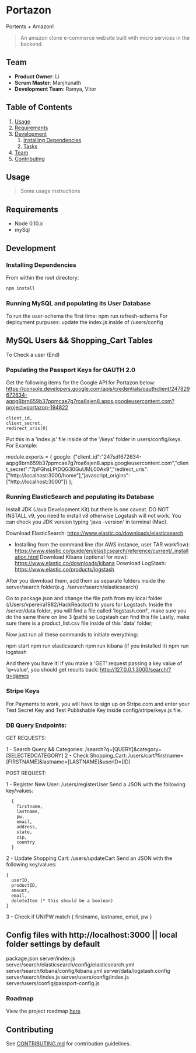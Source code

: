 # Portazon
Portents + Amazon!

> An amazon clone e-commerce website built with micro services in the backend.

## Team

  - __Product Owner__: Li
  - __Scrum Master__: Manjhunath
  - __Development Team__: Ramya, Vitor

## Table of Contents

1. [Usage](#Usage)
1. [Requirements](#requirements)
1. [Development](#development)
    1. [Installing Dependencies](#installing-dependencies)
    1. [Tasks](#tasks)
1. [Team](#team)
1. [Contributing](#contributing)

## Usage

> Some usage instructions

## Requirements

- Node 0.10.x
- mySql

## Development

### Installing Dependencies

From within the root directory:

```sh
npm install
```

### Running MySQL and populating its User Database

To run the user-schema the first time: npm run refresh-schema
For deployment purpuses: update the index.js inside of /users/config

## MySQL Users && Shopping_Cart Tables

To Check a user (End)


### Populating the Passport Keys for OAUTH 2.0

Get the following items for the Google API for Portazon below:
https://console.developers.google.com/apis/credentials/oauthclient/247829672634-aqpg8brn659b37ppmcae7g7roa6sjen8.apps.googleusercontent.com?project=portazon-194822

    client_id,
    client_secret,
    redirect_uris[0]

Put this in a 'index.js' file inside of the '/keys' folder in users/config/keys. For Example:

module.exports = {
  google: {"client_id":"247sdf672634-aqpg8brn659b37ppmcae7g7roa6sjen8.apps.googleusercontent.com","client_secret":"7pFGhsLPtDQG30GuUML00Ax9","redirect_uris":["http://localhost:3000/home"],"javascript_origins":["http://localhost:3000"]}
};

### Running ElasticSearch and populating its Database

Install JDK (Java Development Kit) but there is one caveat. DO NOT INSTALL v9, you need to install v8 otherwise Logstash will not work. You can check you JDK version typing 'java -version' in terminal (Mac).

Download ElasticSearch: https://www.elastic.co/downloads/elasticsearch
* Installing from the command line (for AWS instance, user TAR workflow): https://www.elastic.co/guide/en/elasticsearch/reference/current/_installation.html
Download Kibana (optional for now): https://www.elastic.co/downloads/kibana
Download LogStash: https://www.elastic.co/products/logstash

After you download them, add them as separate folders inside the server/search folder(e.g. /server/search/elasticsearch)

Go to package.json and change the file path from my local folder (/Users/vpereira1982/HackReactor/) to yours for Logstash.
Inside the /server/data folder, you will find a file called 'logstash.conf', make sure you do the same there on line 3 (path) so Logstash can find this file
Lastly, make sure there is a product_list.csv file inside of this 'data' folder;

Now just run all these commands to initiate everything:

npm start
npm run elasticsearch
npm run kibana (if you installed it)
npm run logstash

And there you have it! If you make a 'GET' request passing a key value of 'q=value', you should get results back: http://127.0.0.1:3000/search/?q=games

### Stripe Keys

For Payments to work, you will have to sign up on Stripe.com and enter your Test Secret Key and Test Publishable Key inside config/stripe/keys.js file.

### DB Query Endpoints:

  GET REQUESTS:

  1 - Search Query && Categories: /search?q=[QUERY]&category=[SELECTEDCATEGORY]
  2 - Check Shopping_Cart: /users/cart?firstname=[FIRSTNAME]&lastname=[LASTNAME]&userID=[ID]

  POST REQUEST:

  1 - Register New User: /users/registerUser
    Send a JSON with the following key/values:

      {
        firstname,
        lastname,
        pw,
        email,
        address,
        state,
        zip,
        country
      }

  2 - Update Shopping Cart: /users/updateCart
    Send an JSON with the following key/values:

    {
      userID,
      productID,
      amount,
      email,
      deleteItem (* this should be a boolean)
    }

  3 - Check if UN/PW match
    {
      firstname,
      lastname,
      email,
      pw
    }


## Config files with http://localhost:3000 || local folder settings by default
package.json
server/index.js
server/search/elasticsearch/config/elasticsearch.yml
server/search/kibana/config/kibana.yml
server/data/logstash.config
server/search/index.js
server/users/config/index.js
server/users/config/passport-config.js




### Roadmap

View the project roadmap [here](LINK_TO_PROJECT_ISSUES)

## Contributing

See [CONTRIBUTING.md](_CONTRIBUTING.md) for contribution guidelines.
